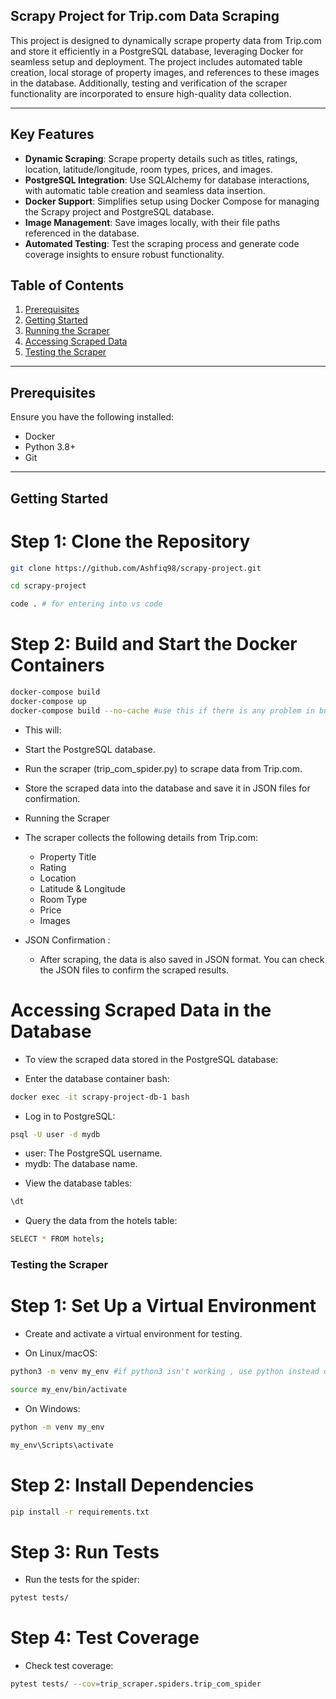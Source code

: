 ## Scrapy Project for Trip.com Data Scraping

This project is designed to dynamically scrape property data from Trip.com and store it efficiently in a PostgreSQL database, leveraging Docker for seamless setup and deployment. The project includes automated table creation, local storage of property images, and references to these images in the database. Additionally, testing and verification of the scraper functionality are incorporated to ensure high-quality data collection.

---
## Key Features

- **Dynamic Scraping**: Scrape property details such as titles, ratings, location, latitude/longitude, room types, prices, and images.
- **PostgreSQL Integration**: Use SQLAlchemy for database interactions, with automatic table creation and seamless data insertion.
- **Docker Support**: Simplifies setup using Docker Compose for managing the Scrapy project and PostgreSQL database.
- **Image Management**: Save images locally, with their file paths referenced in the database.
- **Automated Testing**: Test the scraping process and generate code coverage insights to ensure robust functionality.

## Table of Contents
1. [Prerequisites](#prerequisites)
2. [Getting Started](#getting-started)
3. [Running the Scraper](#running-the-scraper)
4. [Accessing Scraped Data](#accessing-scraped-data)
5. [Testing the Scraper](#testing-the-scraper)

---

## Prerequisites

Ensure you have the following installed:
- Docker
- Python 3.8+
- Git

---

## Getting Started

# Step 1: Clone the Repository
```bash
git clone https://github.com/Ashfiq98/scrapy-project.git
```
```bash
cd scrapy-project
```
```bash
code . # for entering into vs code
```
# Step 2: Build and Start the Docker Containers
```bash
docker-compose build
docker-compose up
docker-compose build --no-cache #use this if there is any problem in building
```
 * This will:

  * Start the PostgreSQL database.
  * Run the scraper (trip_com_spider.py) to scrape data from Trip.com.
  * Store the scraped data into the database and save it in JSON files for confirmation.
  * Running the Scraper
  * The scraper collects the following details from Trip.com:

     - Property Title
     - Rating
     - Location
     - Latitude & Longitude
     - Room Type
     - Price
     - Images
 * JSON Confirmation : 
     - After scraping, the data is also saved in JSON format. You can check the JSON files to confirm the scraped results.

# Accessing Scraped Data in the Database
 
 * To view the scraped data stored in the PostgreSQL database:
  - Enter the database container bash:
```bash
docker exec -it scrapy-project-db-1 bash
```
  - Log in to PostgreSQL:

```bash
psql -U user -d mydb
```
  - user: The PostgreSQL username.
  - mydb: The database name.
 
 * View the database tables:

```bash
\dt
```
 * Query the data from the hotels table:

```bash
SELECT * FROM hotels;
```
### Testing the Scraper
 # Step 1: Set Up a Virtual Environment
   - Create and activate a virtual environment for testing.

* On Linux/macOS:
```bash
python3 -m venv my_env #if python3 isn't working , use python instead of python3
```
```bash
source my_env/bin/activate
```
* On Windows:
```bash
python -m venv my_env
```
```bash
my_env\Scripts\activate
```
 # Step 2: Install Dependencies
```bash
pip install -r requirements.txt
```
 # Step 3: Run Tests
  * Run the tests for the spider:
```bash
pytest tests/
```
 # Step 4: Test Coverage
  * Check test coverage:
```bash
pytest tests/ --cov=trip_scraper.spiders.trip_com_spider
```
